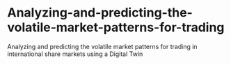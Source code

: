 # Analyzing-and-predicting-the-volatile-market-patterns-for-trading
Analyzing and predicting the volatile market patterns for trading in international share markets using a Digital Twin
